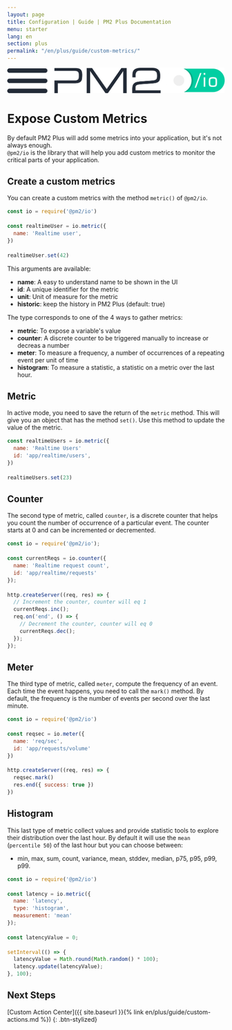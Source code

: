 ```yaml
---
layout: page
title: Configuration | Guide | PM2 Plus Documentation
menu: starter
lang: en
section: plus
permalink: "/en/plus/guide/custom-metrics/"
---
```


![pm2io](https://raw.githubusercontent.com/keymetrics/branding/master/logos/pm2ioAPM/io-white.png)

# Expose Custom Metrics

By default PM2 Plus will add some metrics into your application, but it's not always enough.
<br/>
`@pm2/io` is the library that will help you add custom metrics to monitor the critical parts of your application.

## Create a custom metrics

You can create a custom metrics with the method `metric()` of `@pm2/io`.

```javascript
const io = require('@pm2/io')

const realtimeUser = io.metric({
  name: 'Realtime user',
})

realtimeUser.set(42)
```

This arguments are available:

- **name**: A easy to understand name to be shown in the UI
- **id**: A unique identifier for the metric
- **unit**: Unit of measure for the metric
- **historic**: keep the history in PM2 Plus (default: true)

The type corresponds to one of the 4 ways to gather metrics:

- **metric**: To expose a variable's value
- **counter**: A discrete counter to be triggered manually to increase or decreas a number
- **meter**: To measure a frequency, a number of occurrences of a repeating event per unit of time
- **histogram**: To measure a statistic, a statistic on a metric over the last hour.

## Metric

In active mode, you need to save the return of the `metric` method. This will give you an object that has the method `set()`. Use this method to update the value of the metric.

```javascript
const realtimeUsers = io.metric({
  name: 'Realtime Users'
  id: 'app/realtime/users',
})

realtimeUsers.set(23)
```

## Counter

The second type of metric, called `counter`, is a discrete counter that helps you count the number of occurrence of a particular event. The counter starts at 0 and can be incremented or decremented.

```javascript
const io = require('@pm2/io');

const currentReqs = io.counter({
  name: 'Realtime request count',
  id: 'app/realtime/requests'
});

http.createServer((req, res) => {
  // Increment the counter, counter will eq 1
  currentReqs.inc();
  req.on('end', () => {
    // Decrement the counter, counter will eq 0
    currentReqs.dec();
  });
});
```

## Meter

The third type of metric, called `meter`, compute the frequency of an event. Each time the event happens, you need to call the `mark()` method. By default, the frequency is the number of events per second over the last minute.

```javascript
const io = require('@pm2/io')

const reqsec = io.meter({
  name: 'req/sec',
  id: 'app/requests/volume'
})

http.createServer((req, res) => {
  reqsec.mark()
  res.end({ success: true })
})
```

## Histogram

This last type of metric collect values and provide statistic tools to explore their distribution over the last hour.
By default it will use the `mean` (`percentile 50`) of the last hour but you can choose between: 
- min, max, sum, count, variance, mean, stddev, median, p75, p95, p99, p99.

```javascript
const io = require('@pm2/io')

const latency = io.metric({
  name: 'latency',
  type: 'histogram',
  measurement: 'mean'
});

const latencyValue = 0;

setInterval(() => {
  latencyValue = Math.round(Math.random() * 100);
  latency.update(latencyValue);
}, 100);
```

## Next Steps

[Custom Action Center]({{ site.baseurl }}{% link en/plus/guide/custom-actions.md %})
{: .btn-stylized}
